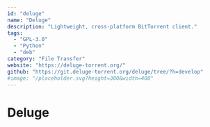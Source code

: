 ```yaml
---
id: "deluge"
name: "Deluge"
description: "Lightweight, cross-platform BitTorrent client."
tags:
  - "GPL-3.0"
  - "Python"
  - "deb"
category: "File Transfer"
website: "https://deluge-torrent.org/"
github: "https://git.deluge-torrent.org/deluge/tree/?h=develop"
#image: "/placeholder.svg?height=300&width=400"
---
```


# Deluge
